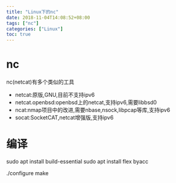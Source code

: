 ```yaml
---
title: "Linux下的nc"
date: 2018-11-04T14:08:52+08:00
tags: ["nc"]
categories: ["Linux"]
toc: true
---
```


# nc
nc(netcat)有多个类似的工具
* netcat:原版,GNU,目前不支持ipv6
* netcat.openbsd:openbsd上的netcat,支持ipv6,需要libbsd0
* ncat:nmap项目中的改进,需要nbase,nsock,libpcap等库,支持ipv6
* socat:SocketCAT,netcat增强版,支持ipv6

# 编译
sudo apt install build-essential
sudo apt install flex byacc

./configure
make